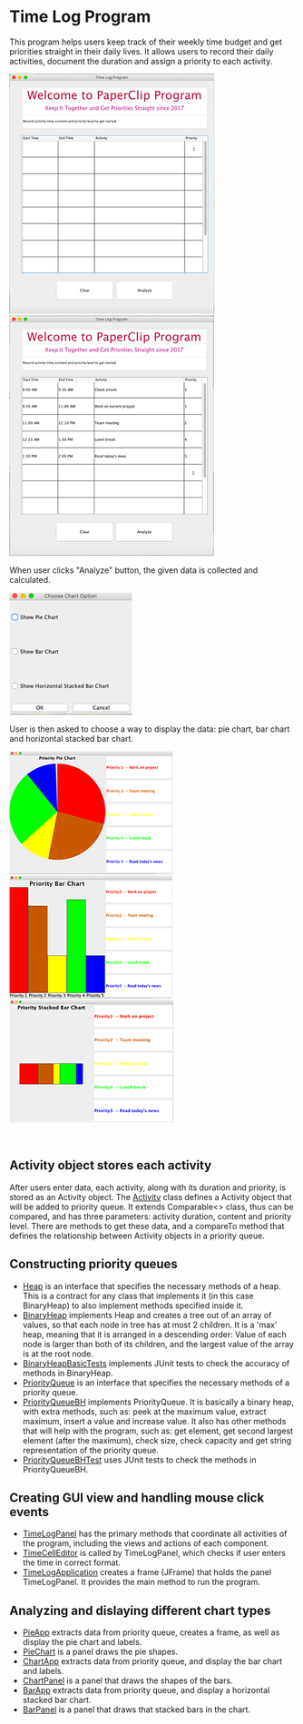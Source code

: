 # Time Log Program

This program helps users keep track of their weekly time budget and get priorities straight in their daily lives. It allows users to record their daily activities, document the duration and assign a priority to each activity.

![](misc/begin.png)  ![](misc/filled.png)

When user clicks "Analyze" button, the given data is collected and calculated.

![](misc/options.png)

User is then asked to choose a way to display the data: pie chart, bar chart and horizontal stacked bar chart.

![](misc/pie.png) ![](misc/bar.png) ![](misc/horizontal.png)

<br>

## Activity object stores each activity
After users enter data, each activity, along with its duration and priority, is stored as an Activity object. The [Activity](https://github.com/vantrinh7/TimeLogProgram/blob/master/src/Activity.java) class defines a Activity object that will be added to priority queue. It extends Comparable<> class, thus can be compared, and has three parameters: activity duration, content and priority level. There are methods to get these data, and a compareTo method that defines the relationship between Activity objects in a priority queue.

## Constructing priority queues

+ [Heap](https://github.com/vantrinh7/TimeLogProgram/blob/master/src/Heap.java) is an interface that specifies the necessary methods of a heap. This is a contract for any class that implements it (in this case BinaryHeap) to also implement methods specified inside it. 
+ [BinaryHeap](https://github.com/vantrinh7/TimeLogProgram/blob/master/src/BinaryHeap.java) implements Heap and creates a tree out of an array of values, so that each node in tree has at most 2 children. It is a 'max' heap, meaning that it is arranged in a descending order: Value of each node is larger than both of its children, and the largest value of the array is at the root node.
+ [BinaryHeapBasicTests](https://github.com/vantrinh7/TimeLogProgram/blob/master/src/BinaryHeapBasicTest.java) implements JUnit tests to check the accuracy of methods in BinaryHeap.
+ [PriorityQueue](https://github.com/vantrinh7/TimeLogProgram/blob/master/src/PriorityQueue.java) is an interface that specifies the necessary methods of a priority queue.
+ [PriorityQueueBH](https://github.com/vantrinh7/TimeLogProgram/blob/master/src/PriorityQueueBH.java) implements PriorityQueue. It is basically a binary heap, with extra methods, such as: peek at the maximum value, extract maximum, insert a value and increase value. It also has other methods that will help with the program, such as: get element, get second largest element (after the maximum), check size, check capacity and get string representation of the priority queue.
+ [PriorityQueueBHTest](https://github.com/vantrinh7/TimeLogProgram/blob/master/src/PriorityQueueBHTest.java) uses JUnit tests to check the methods in PriorityQueueBH.

## Creating GUI view and handling mouse click events

+ [TimeLogPanel](https://github.com/vantrinh7/TimeLogProgram/blob/master/src/TimeLogPanel.java) has the primary methods that coordinate all activities of the program, including the views and actions of each component.
+ [TimeCellEditor](https://github.com/vantrinh7/TimeLogProgram/blob/master/src/TimeCellEditor.java) is called by TimeLogPanel, which checks if user enters the time in correct format.
+ [TimeLogApplication](https://github.com/vantrinh7/TimeLogProgram/blob/master/src/TimeLogApplication.java) creates a frame (JFrame) that holds the panel TimeLogPanel. It provides the main method to run the program.

## Analyzing and dislaying different chart types

+ [PieApp](https://github.com/vantrinh7/TimeLogProgram/blob/master/src/PieApp.java) extracts data from priority queue, creates a frame, as well as display the pie chart and labels.
+ [PieChart](https://github.com/vantrinh7/TimeLogProgram/blob/master/src/PieChart.java) is a panel draws the pie shapes.
+ [ChartApp](https://github.com/vantrinh7/TimeLogProgram/blob/master/src/ChartApp.java) extracts data from priority queue, and display the bar chart and labels.
+ [ChartPanel](https://github.com/vantrinh7/TimeLogProgram/blob/master/src/ChartPanel.java) is a panel that draws the shapes of the bars.
+ [BarApp](https://github.com/vantrinh7/TimeLogProgram/blob/master/src/BarApp.java) extracts data from priority queue, and display a horizontal stacked bar chart.
+ [BarPanel](https://github.com/vantrinh7/TimeLogProgram/blob/master/src/BarPanel.java) is a panel that draws that stacked bars in the chart.

